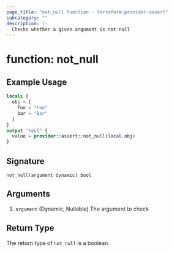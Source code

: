 ```yaml
---
page_title: "not_null function - terraform-provider-assert"
subcategory: ""
description: |-
  Checks whether a given argument is not null
---
```


# function: not_null



## Example Usage

```terraform
locals {
  obj = {
    foo = "Foo"
    bar = "Bar"
  }
}
output "test" {
  value = provider::assert::not_null(local.obj)
}
```

## Signature

<!-- signature generated by tfplugindocs -->
```text
not_null(argument dynamic) bool
```

## Arguments

<!-- arguments generated by tfplugindocs -->
1. `argument` (Dynamic, Nullable) The argument to check


## Return Type

The return type of `not_null` is a boolean.
